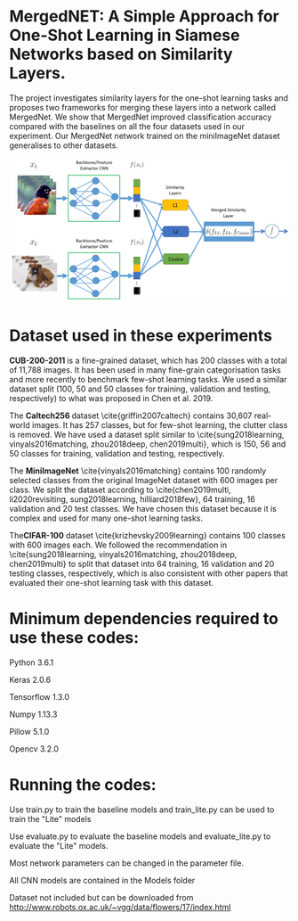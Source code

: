 # MergedNET: A Simple Approach for One-Shot Learning in Siamese Networks based on Similarity Layers.
The project investigates similarity layers for the one-shot learning tasks and proposes two frameworks for merging these layers into a network called MergedNet. We show that MergedNet improved classification accuracy compared with the baselines on all the four datasets used in our experiment. Our MergedNet network trained on the miniImageNet dataset generalises to other datasets. 

<img src="architecture.png" />

# Dataset used in these experiments

<b>CUB-200-2011 </b> is a fine-grained dataset, which has 200 classes with a total of 11,788 images. It has been used in many fine-grain categorisation tasks and more recently to benchmark few-shot learning tasks. We used a similar dataset split (100, 50 and 50 classes for training, validation and testing, respectively) to what was proposed in Chen et al. 2019.

The <b>Caltech256 </b> dataset \cite{griffin2007caltech} contains 30,607 real-world images. It has 257 classes, but for few-shot learning, the clutter class is removed. We have used a dataset split similar to \cite{sung2018learning, vinyals2016matching, zhou2018deep, chen2019multi}, which is 150, 56 and 50 classes for training, validation and testing, respectively.

The <b>MiniImageNet</b> \cite{vinyals2016matching} contains 100 randomly selected classes from the original ImageNet dataset with 600 images per class. We split the dataset according to \cite{chen2019multi, li2020revisiting, sung2018learning, hilliard2018few}, 64 training, 16 validation and 20 test classes. We have chosen this dataset because it is complex and used for many one-shot learning tasks.

The<b>CIFAR-100</b> dataset \cite{krizhevsky2009learning} contains 100 classes with 600 images each. We followed the recommendation in \cite{sung2018learning, vinyals2016matching, zhou2018deep, chen2019multi} to split that dataset into 64 training, 16 validation and 20 testing classes, respectively, which is also consistent with other papers that evaluated their one-shot learning task with this dataset.

# Minimum dependencies required to use these codes:
Python 3.6.1

Keras 2.0.6

Tensorflow 1.3.0

Numpy 1.13.3

Pillow 5.1.0

Opencv 3.2.0

# Running the codes:
Use train.py to train the baseline models and train_lite.py can be used to train the "Lite" models

Use evaluate.py to evaluate the baseline models and evaluate_lite.py to evaluate the "Lite" models.

Most network parameters can be changed in the parameter file.

All CNN models are contained in the Models folder

Dataset not included but can be downloaded from http://www.robots.ox.ac.uk/~vgg/data/flowers/17/index.html
